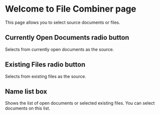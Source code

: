 # Welcome to File Combiner page

This page allows you to select source documents or files.

## Currently Open Documents radio button

Selects from currently open documents as the source.

## Existing Files radio button

Selects from existing files as the source.

## Name list box

Shows the list of open documents or selected existing files. You can select documents on this list.
